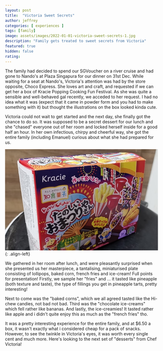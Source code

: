 ```yaml
---
layout: post
title:  "Victoria Sweet Secrets"
author: jeffrey
categories: [ experiences ]
tags: [family]
image: assets/images/2022-01-01-victoria-sweet-secrets-1.jpg
description: "Family gets treated to sweet secrets from Victoria"
featured: true
hidden: false
rating:
---
```


The family had decided to spend our SGVoucher on a river cruise and had gone to Nando's at Plaza Singapura for our dinner on 31st Dec. While waiting for a seat at Nando's, Victoria's attention was had by the store opposite, Choco Express. She loves art and craft, and requested if we can get her a box of Kracie Popping Cooking Fun Festival. As she was quite a sensible and well-behaved gal recently, we acceded to her request. I had no idea what it was (expect that it came in powder form and you had to make something with it) but thought the illustrations on the box looked kinda cute.

Victoria could not wait to get started and the next day, she finally got the chance to do so. It was supposed to be a secret dessert for our lunch and she "chased" everyone out of her room and locked herself inside for a good half an hour. In her own infectious, chirpy and cheerful way, she got the entire family (including Emanuel) curious about what she had prepared for us.

![2022-01-01-victoria-sweet-secrets-2.jpg](/assets/images/2022-01-01-victoria-sweet-secrets-2.jpg){: .align-left}

We gathered in her room after lunch, and were pleasantly surprised when she presented us her masterpiece, a tantalising, miniaturised plate consisting of lollipops, baked corn, french fries and ice-cream! Full points for presentation! Firstly, we sample her "fries" and ... it tasted like pineapple (both texture and taste), the type of fillings you get in pineapple tarts, pretty interesting!

Next to come was the "baked corns", which we all agreed tasted like the Hi-chew candies, not bad not bad. Third was the "chocolate ice-creams" which fell rather like bananas. And lastly, the ice-creamies! It tasted rather like apple and i didn't quite enjoy this as much as the "french fries" tho.

It was a pretty interesting experience for the entire family, and at $6.50 a box, it wasn't exactly what i considered cheap for a pack of snacks. However, to see the twinkle in Victoria's eyes, it was worth every single cent and much more. Here's looking to the next set of "desserts" from Chef Victoria!
